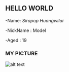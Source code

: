 ## HELLO WORLD

-Name: _Sirapop Huangwilai_

-NickName : Model

-Aged : 19

### MY PICTURE
![alt text](https://github.com/sirapopModel/sirapopModel.github.io/commit/1e2798a96f615f684cc7b1f305c4b53b792b09fa)
